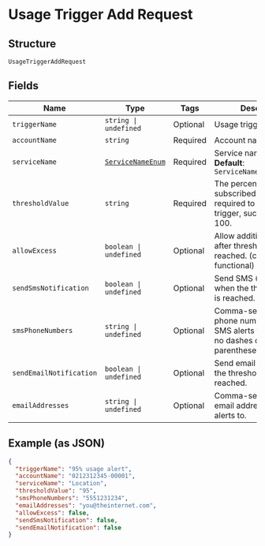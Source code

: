 
# Usage Trigger Add Request

## Structure

`UsageTriggerAddRequest`

## Fields

| Name | Type | Tags | Description |
|  --- | --- | --- | --- |
| `triggerName` | `string \| undefined` | Optional | Usage trigger name |
| `accountName` | `string` | Required | Account name |
| `serviceName` | [`ServiceNameEnum`](../../doc/models/service-name-enum.md) | Required | Service name<br>**Default**: `ServiceNameEnum.Location` |
| `thresholdValue` | `string` | Required | The percent of subscribed usage required to activate the trigger, such as 90 or 100. |
| `allowExcess` | `boolean \| undefined` | Optional | Allow additional requests after thresholdValue is reached. (currently not functional) |
| `sendSmsNotification` | `boolean \| undefined` | Optional | Send SMS (text) alerts when the thresholdValue is reached. |
| `smsPhoneNumbers` | `string \| undefined` | Optional | Comma-separated list of phone numbers to send SMS alerts to. Digits only; no dashes or parentheses, etc. |
| `sendEmailNotification` | `boolean \| undefined` | Optional | Send email alerts when the thresholdValue is reached. |
| `emailAddresses` | `string \| undefined` | Optional | Comma-separated list of email addresses to send alerts to. |

## Example (as JSON)

```json
{
  "triggerName": "95% usage alert",
  "accountName": "0212312345-00001",
  "serviceName": "Location",
  "thresholdValue": "95",
  "smsPhoneNumbers": "5551231234",
  "emailAddresses": "you@theinternet.com",
  "allowExcess": false,
  "sendSmsNotification": false,
  "sendEmailNotification": false
}
```

